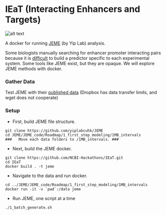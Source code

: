 #  IEaT (Interacting Enhancers and Targets)

![alt text](https://png.pngtree.com/element_pic/17/03/04/4a507e6a66d585f2b79295c65794d24a.jpg)

A docker for running [JEME](https://github.com/yiplabcuhk/JEME) (by Yip Lab) analysis.

Some biologists manually searching for enhancer promoter interacting pairs because it is [difficult](https://github.com/NCBI-Hackathons/enhancertargets/blob/master/TroubleShooting.md) to build a predictor specific to each experimental system. Some tools like JEME exist, but they are opaque. We will explore JEME methods with docker.

### Gather Data
Test JEME with their [published data](https://www.dropbox.com/sh/wjyqyog3p5d33kh/AABUY-OSsV8CQD4TFPRGzp8Na?dl=0)
(Dropbox has data transfer limits, and wget does not cooperate)

### Setup
- First, build JEME file structure.
```
git clone https://github.com/yiplabcuhk/JEME
cd JEME/JEME_code/Roadmap/1_first_step_modeling/1MB_intervals
###   Move each data folders to /1MB_intervals. ###
```

- Next, build the JEME docker.
```
git clone https://github.com/NCBI-Hackathons/IEaT.git
cd IEaT
docker build . -t jeme
```
- Navigate to the data and run docker.
```
cd ../JEME/JEME_code/Roadmap/1_first_step_modeling/1MB_intervals
docker run -it -v `pwd`:/data jeme
```
- Run JEME, one script at a time
```
./1_batch_generate.sh
```


